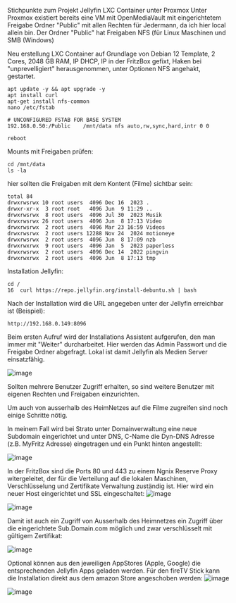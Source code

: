 Stichpunkte zum Projekt Jellyfin LXC Container unter Proxmox
Unter Proxmox existiert bereits eine VM mit OpenMediaVault mit eingerichtetem Freigabe Ordner "Public" mit allen Rechten für Jedermann, da ich hier local allein bin.
Der Ordner "Public" hat Freigaben NFS (für Linux Maschinen und SMB (Windows)

Neu erstellung LXC Container auf Grundlage von Debian 12 Template, 2 Cores, 2048 GB RAM, IP DHCP, IP in der FritzBox gefixt, Haken bei "unprevelligiert" herausgenommen, unter Optionen NFS angehakt, gestartet.

```
apt update -y && apt upgrade -y
apt install curl
apt-get install nfs-common
nano /etc/fstab
```
```
# UNCONFIGURED FSTAB FOR BASE SYSTEM
192.168.0.50:/Public    /mnt/data nfs auto,rw,sync,hard,intr 0 0

```
```
reboot
```
Mounts mit Freigaben prüfen:
```
cd /mnt/data
ls -la
```
hier sollten die Freigaben mit dem Kontent (Filme) sichtbar sein:
```
total 84
drwxrwsrwx 10 root users  4096 Dec 16  2023 .
drwxr-xr-x  3 root root   4096 Jun  9 11:29 ..
drwxrwsrwx  8 root users  4096 Jul 30  2023 Musik
drwxrwsrwx 26 root users  4096 Jun  8 17:13 Video
drwxrwsrwx  2 root users  4096 Mar 23 16:59 Videos
drwxrwsrwx  2 root users 12288 Nov 24  2024 motioneye
drwxrwsrwx  2 root users  4096 Jun  8 17:09 nzb
drwxrwxrwx  9 root users  4096 Jan  5  2023 paperless
drwxrwsrwx  2 root users  4096 Dec 14  2022 pingvin
drwxrwxrwx  2 root users  4096 Jun  8 17:13 tmp
```
Installation Jellyfin:
```
cd /
16  curl https://repo.jellyfin.org/install-debuntu.sh | bash
```
Nach der Installation wird die URL angegeben unter der Jellyfin erreichbar ist (Beispiel):
```
http://192.168.0.149:8096
```
Beim ersten Aufruf wird der Installations Assistent aufgerufen, den man immer mit "Weiter" durcharbeitet.
Hier werden das Admin Passwort und die Freigabe Ordner abgefragt.
Lokal ist damit Jellyfin als Medien Server einsatzfähig.

![image](https://github.com/user-attachments/assets/54ad4bf3-132c-4db2-8fad-74dff27f99d8)

Sollten mehrere Benutzer Zugriff erhalten, so sind weitere Benutzer mit eigenen Rechten und Freigaben einzurichten.

Um auch von ausserhalb des HeimNetzes auf die Filme zugreifen sind noch einige Schritte nötig.

In meinem Fall wird bei Strato unter Domainverwaltung eine neue Subdomain eingerichtet und unter DNS, C-Name die Dyn-DNS Adresse (z.B. MyFritz Adresse) eingetragen und ein Punkt hinten angestellt:

![image](https://github.com/user-attachments/assets/2060938a-e6a8-44b5-bbb4-df3a1b08db05)

In der FritzBox sind die Ports 80 und 443 zu einem Ngnix Reserve Proxy witergeleitet, der für die Verteilung auf die lokalen Maschinen, Verschlüsselung und Zertifikate Verwaltung zuständig ist.
Hier wird ein neuer Host eingerichtet und SSL eingeschaltet:
![image](https://github.com/user-attachments/assets/64b01182-1118-4949-be4f-42fc5001537f)

![image](https://github.com/user-attachments/assets/94cf113f-8b9a-4259-9ab9-6d17dd6bd5a1)

Damit ist auch ein Zugriff von Ausserhalb des Heimnetzes ein Zugriff über die eingerichtete Sub.Domain.com möglich und zwar verschlüsselt mit gültigem Zertifikat:

![image](https://github.com/user-attachments/assets/c6ed9d77-b3dc-4460-b559-cfbae97f23e6)

Optional können aus den jeweiligen AppStores (Apple, Google) die entsprechenden Jellyfin Apps geladen werden.
Für den fireTV Stick kann die Installation direkt aus dem amazon Store angeschoben werden:
![image](https://github.com/user-attachments/assets/47276b23-130d-4104-988a-bb668f65899b)

![image](https://github.com/user-attachments/assets/194065ca-77a9-4e3b-b757-ce6c8693a278)













